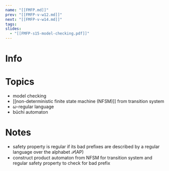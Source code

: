 ```yaml
---
name: "[[FMFP.md]]"
prev: "[[FMFP-v-w12.md]]"
next: "[[FMFP-v-w14.md]]"
tags:
slides:
  - "[[FMFP-s15-model-checking.pdf]]"
---
```



# Info


# Topics
- model checking
- [[non-deterministic finite state machine (NFSM)]] from transition system
- $\omega$-regular language
- büchi automaton


# Notes
- safety property is regular if its bad prefixes are described by a regular language over the alphabet $\mathcal{P}(\mathrm{AP})$
- construct product automaton from NFSM for transition system and regular safety property to check for bad prefix
